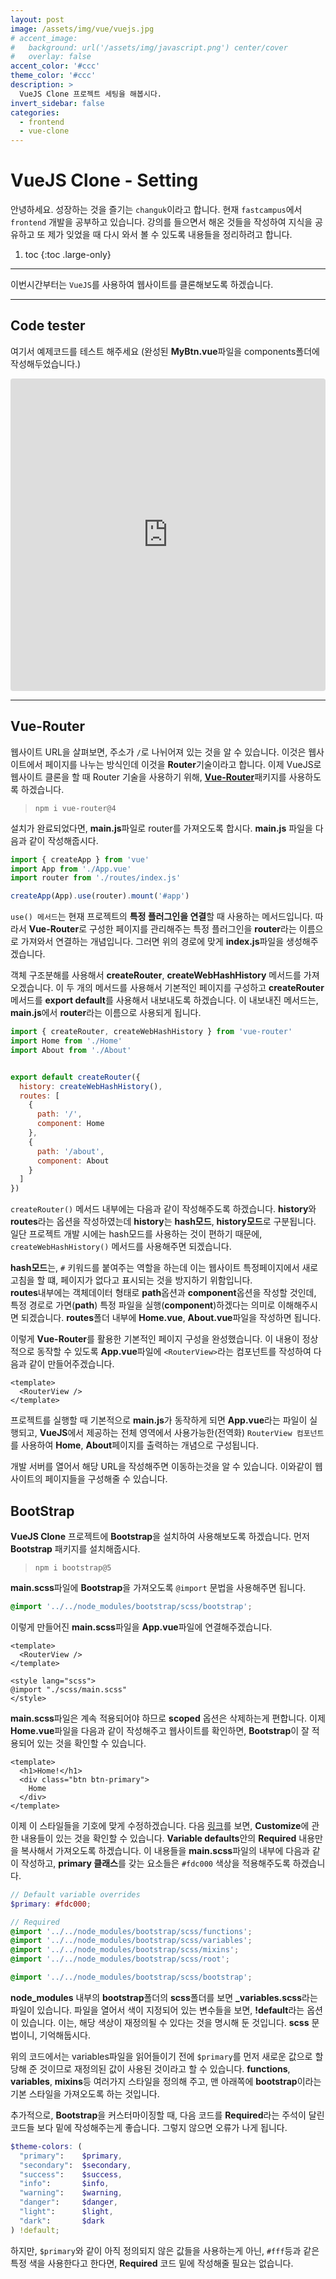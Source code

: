 ```yaml
---
layout: post
image: /assets/img/vue/vuejs.jpg
# accent_image:
#   background: url('/assets/img/javascript.png') center/cover
#   overlay: false
accent_color: '#ccc'
theme_color: '#ccc'
description: >
  VueJS Clone 프로젝트 세팅을 해봅시다.
invert_sidebar: false
categories:
  - frontend
  - vue-clone
---
```


# VueJS Clone - Setting

안녕하세요. 성장하는 것을 즐기는 `changuk`이라고 합니다. 현재 `fastcampus`에서 `frontend` 개발을 공부하고 있습니다. 강의를 들으면서 해온 것들을 작성하여 지식을 공유하고 또 제가 잊었을 때 다시 와서 볼 수 있도록 내용들을 정리하려고 합니다.

1. toc
{:toc .large-only}

---

이번시간부터는 `VueJS`를 사용하여 웹사이트를 클론해보도록 하겠습니다.

---
## Code tester 
여기서 예제코드를 테스트 해주세요
(완성된 **MyBtn.vue**파일을 components폴더에 작성해두었습니다.)
<iframe src="https://codesandbox.io/embed/adoring-panka-fpye0g?fontsize=14&hidenavigation=1&theme=dark"
     style="width:100%; height:500px; border:0; border-radius: 4px; overflow:hidden;"
     title="adoring-panka-fpye0g"
     allow="accelerometer; ambient-light-sensor; camera; encrypted-media; geolocation; gyroscope; hid; microphone; midi; payment; usb; vr; xr-spatial-tracking"
     sandbox="allow-forms allow-modals allow-popups allow-presentation allow-same-origin allow-scripts"
   ></iframe>

---

## Vue-Router

웹사이트 URL을 살펴보면, 주소가 `/`로 나뉘어져 있는 것을 알 수 있습니다. 이것은 웹사이트에서 페이지를 나누는 방식인데 이것을 **Router**기술이라고 합니다. 이제 VueJS로 웹사이트 클론을 할 때 Router 기술을 사용하기 위해, <a href="https://router.vuejs.org/installation.html" target="_blank">**Vue-Router**</a>패키지를 사용하도록 하겠습니다. 

> `npm i vue-router@4`

설치가 완료되었다면, **main.js**파일로 router를 가져오도록 합시다. **main.js** 파일을 다음과 같이 작성해줍시다.

```js
import { createApp } from 'vue'
import App from './App.vue'
import router from './routes/index.js'

createApp(App).use(router).mount('#app')
```
`use() 메서드`는 현재 프로젝트의 **특정 플러그인을 연결**할 때 사용하는 메서드입니다. 따라서 **Vue-Router**로 구성한 페이지를 관리해주는 특정 플러그인을 **router**라는 이름으로 가져와서 연결하는 개념입니다. 그러면 위의 경로에 맞게 **index.js**파일을 생성해주겠습니다. <br>

객체 구조분해를 사용해서 **createRouter**, **createWebHashHistory** 메서드를 가져오겠습니다. 이 두 개의 메서드를 사용해서 기본적인 페이지를 구성하고 **createRouter** 메서드를 **export default**를 사용해서 내보내도록 하겠습니다. 이 내보내진 메서드는, **main.js**에서 **router**라는 이름으로 사용되게 됩니다.

```js
import { createRouter, createWebHashHistory } from 'vue-router'
import Home from './Home'
import About from './About'


export default createRouter({
  history: createWebHashHistory(),
  routes: [
    {
      path: '/',
      component: Home
    },
    {
      path: '/about',
      component: About
    }
  ]
})
```
`createRouter()` 메서드 내부에는 다음과 같이 작성해주도록 하겠습니다. **history**와 **routes**라는 옵션을 작성하였는데 **history**는 **hash모드**, **history모드**로 구분됩니다. 일단 프로젝트 개발 시에는 hash모드를 사용하는 것이 편하기 때문에, `createWebHashHistory()` 메서드를 사용해주면 되겠습니다. <br>

**hash모드**는, `#` 키워드를 붙여주는 역할을 하는데 이는 웹사이트 특정페이지에서 새로고침을 할 떄, 페이지가 없다고 표시되는 것을 방지하기 위함입니다. <br>
**routes**내부에는 객체데이터 형태로 **path**옵션과 **component**옵션을 작성할 것인데, 특정 경로로 가면(**path**) 특정 파일을 실행(**component**)하겠다는 의미로 이해해주시면 되겠습니다. **routes**폴더 내부에 **Home.vue**, **About.vue**파일을 작성하면 됩니다. <br>

이렇게 **Vue-Router**를 활용한 기본적인 페이지 구성을 완성했습니다. 이 내용이 정상적으로 동작할 수 있도록 **App.vue**파일에 `<RouterView>`라는 컴포넌트를 작성하여 다음과 같이 만들어주겠습니다.

```vue
<template>
  <RouterView />
</template>
```
프로젝트를 실행할 때 기본적으로 **main.js**가 동작하게 되면 **App.vue**라는 파일이 실행되고, **VueJS**에서 제공하는 전체 영역에서 사용가능한(전역화) `RouterView 컴포넌트`를 사용하여 **Home**, **About**페이지를 출력하는 개념으로 구성됩니다. <br>

개발 서버를 열어서 해당 URL을 작성해주면 이동하는것을 알 수 있습니다. 이와같이 웹사이트의 페이지들을 구성해줄 수 있습니다.




## BootStrap
**VueJS Clone** 프로젝트에 **Bootstrap**을 설치하여 사용해보도록 하겠습니다. 먼저 **Bootstrap** 패키지를 설치해줍시다.

> `npm i bootstrap@5`

**main.scss**파일에 **Bootstrap**을 가져오도록 `@import` 문법을 사용해주면 됩니다. 

```scss
@import '../../node_modules/bootstrap/scss/bootstrap';
```

이렇게 만들어진 **main.scss**파일을 **App.vue**파일에 연결해주겠습니다. 
```vue
<template>
  <RouterView />
</template>

<style lang="scss">
@import "./scss/main.scss"
</style>
```
**main.scss**파일은 계속 적용되어야 하므로 **scoped** 옵션은 삭제하는게 편합니다. 이제 **Home.vue**파일을 다음과 같이 작성해주고 웹사이트를 확인하면, **Bootstrap**이 잘 적용되어 있는 것을 확인할 수 있습니다.

```vue
<template>
  <h1>Home!</h1>
  <div class="btn btn-primary">
    Home
  </div>
</template>
```

이제 이 스타일들을 기호에 맞게 수정하겠습니다. 다음 <a href="https://getbootstrap.com/docs/5.1/customize/sass/#variable-defaults">링크</a>를 보면, **Customize**에 관한 내용들이 있는 것을 확인할 수 있습니다. **Variable defaults**안의 **Required** 내용만을 복사해서 가져오도록 하겠습니다. 이 내용들을 **main.scss**파일의 내부에 다음과 같이 작성하고, **primary 클래스**를 갖는 요소들은 `#fdc000` 색상을 적용해주도록 하겠습니다.

```scss
// Default variable overrides
$primary: #fdc000;

// Required
@import '../../node_modules/bootstrap/scss/functions';
@import '../../node_modules/bootstrap/scss/variables';
@import '../../node_modules/bootstrap/scss/mixins';
@import '../../node_modules/bootstrap/scss/root';

@import '../../node_modules/bootstrap/scss/bootstrap';
```

**node_modules** 내부의 **bootstrap**폴더의 **scss**폴더를 보면 **_variables.scss**라는 파일이 있습니다. 파일을 열어서 색이 지정되어 있는 변수들을 보면, **!default**라는 옵션이 있습니다. 이는, 해당 색상이 재정의될 수 있다는 것을 명시해 둔 것입니다. **scss** 문법이니, 기억해둡시다. <br>

위의 코드에서는 variables파일을 읽어들이기 전에 `$primary`를 먼저 새로운 값으로 할당해 준 것이므로 재정의된 값이 사용된 것이라고 할 수 있습니다. **functions**, **variables**, **mixins**등 여러가지 스타일을 정의해 주고, 맨 아래쪽에 **bootstrap**이라는 기본 스타일을 가져오도록 하는 것입니다.<br>

추가적으로, **Bootstrap**을 커스터마이징할 때, 다음 코드를 **Required**라는 주석이 달린 코드들 보다 밑에 작성해주는게 좋습니다. 그렇지 않으면 오류가 나게 됩니다. 

```scss
$theme-colors: (
  "primary":    $primary,
  "secondary":  $secondary,
  "success":    $success,
  "info":       $info,
  "warning":    $warning,
  "danger":     $danger,
  "light":      $light,
  "dark":       $dark
) !default;
```

하지만, `$primary`와 같이 아직 정의되지 않은 값들을 사용하는게 아닌, `#fff`등과 같은 특정 색을 사용한다고 한다면, **Required** 코드 밑에 작성해줄 필요는 없습니다.